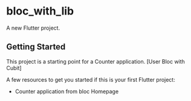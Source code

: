 # bloc_with_lib

A new Flutter project.

## Getting Started

This project is a starting point for a Counter application.  [User Bloc with Cubit]

A few resources to get you started if this is your first Flutter project:

- Counter application from bloc Homepage
